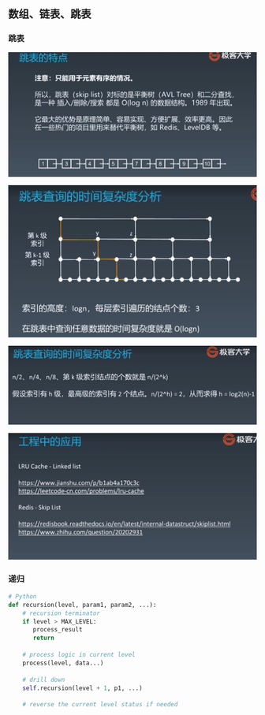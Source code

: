 ## 数组、链表、跳表

### 跳表

![image-20200705212645248](images/跳表/image-20200705212645248.png)

![image-20200705214433278](images/跳表/image-20200705214433278.png)

![image-20200705214512333](images/跳表/image-20200705214512333.png)

![image-20200705214236531](images/跳表/image-20200705214236531.png)

### 递归

```python
# Python
def recursion(level, param1, param2, ...): 
    # recursion terminator 
    if level > MAX_LEVEL: 
	   process_result 
	   return 
    
    # process logic in current level 
    process(level, data...) 
    
    # drill down 
    self.recursion(level + 1, p1, ...) 
    
    # reverse the current level status if needed
```

